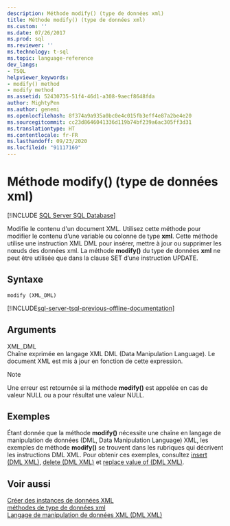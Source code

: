 ```yaml
---
description: Méthode modify() (type de données xml)
title: Méthode modify() (type de données xml)
ms.custom: ''
ms.date: 07/26/2017
ms.prod: sql
ms.reviewer: ''
ms.technology: t-sql
ms.topic: language-reference
dev_langs:
- TSQL
helpviewer_keywords:
- modify() method
- modify method
ms.assetid: 52430735-51f4-46d1-a308-9aecf8648fda
author: MightyPen
ms.author: genemi
ms.openlocfilehash: 8f374a9a935a0bc0e4c015fb3eff4e87a2be4e20
ms.sourcegitcommit: cc23d8646041336d119b74bf239a6ac305ff3d31
ms.translationtype: HT
ms.contentlocale: fr-FR
ms.lasthandoff: 09/23/2020
ms.locfileid: "91117169"
---
```

# <a name="modify-method-xml-data-type"></a>Méthode modify() (type de données xml)
[!INCLUDE [SQL Server SQL Database](../../includes/applies-to-version/sql-asdb.md)]

  Modifie le contenu d'un document XML. Utilisez cette méthode pour modifier le contenu d’une variable ou colonne de type **xml**. Cette méthode utilise une instruction XML DML pour insérer, mettre à jour ou supprimer les nœuds des données xml. La méthode **modify()** du type de données **xml** ne peut être utilisée que dans la clause SET d’une instruction UPDATE.  
  
## <a name="syntax"></a>Syntaxe  
  
```syntaxsql
modify (XML_DML)  
```  
  
[!INCLUDE[sql-server-tsql-previous-offline-documentation](../../includes/sql-server-tsql-previous-offline-documentation.md)]

## <a name="arguments"></a>Arguments
 XML_DML  
 Chaîne exprimée en langage XML DML (Data Manipulation Language). Le document XML est mis à jour en fonction de cette expression.  
  
> [!NOTE]  
>  Une erreur est retournée si la méthode **modify()** est appelée en cas de valeur NULL ou a pour résultat une valeur NULL.  
  
## <a name="examples"></a>Exemples  
 Étant donnée que la méthode **modify()** nécessite une chaîne en langage de manipulation de données (DML, Data Manipulation Language) XML, les exemples de méthode **modify()** se trouvent dans les rubriques qui décrivent les instructions DML XML. Pour obtenir ces exemples, consultez [insert &#40;DML XML&#41;](../../t-sql/xml/insert-xml-dml.md), [delete &#40;DML XML&#41;](../../t-sql/xml/delete-xml-dml.md) et [replace value of &#40;DML XML&#41;](../../t-sql/xml/replace-value-of-xml-dml.md).  
  
## <a name="see-also"></a>Voir aussi  
 [Créer des instances de données XML](../../relational-databases/xml/create-instances-of-xml-data.md)   
 [méthodes de type de données xml](../../t-sql/xml/xml-data-type-methods.md)   
 [Langage de manipulation de données XML &#40;DML XML&#41;](../../t-sql/xml/xml-data-modification-language-xml-dml.md)  
  
  
